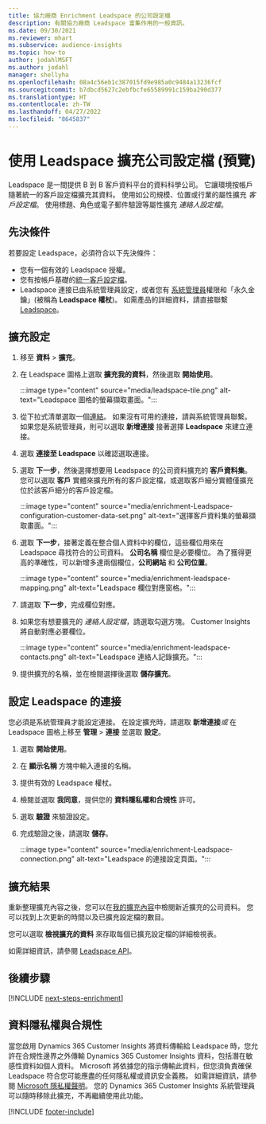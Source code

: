 ```yaml
---
title: 協力廠商 Enrichment Leadspace 的公司設定檔
description: 有關協力廠商 Leadspace 富集作用的一般資訊。
ms.date: 09/30/2021
ms.reviewer: mhart
ms.subservice: audience-insights
ms.topic: how-to
author: jodahlMSFT
ms.author: jodahl
manager: shellyha
ms.openlocfilehash: 08a4c56eb1c387015fd9e985a0c9484a13236fcf
ms.sourcegitcommit: b7dbcd5627c2ebfbcfe65589991c159ba290d377
ms.translationtype: HT
ms.contentlocale: zh-TW
ms.lasthandoff: 04/27/2022
ms.locfileid: "8645837"
---
```

# <a name="enrichment-of-company-profiles-with-leadspace-preview"></a>使用 Leadspace 擴充公司設定檔 (預覽)

Leadspace 是一間提供 B 到 B 客戶資料平台的資料科學公司。 它讓環境按帳戶隨著統一的客戶設定檔擴充其資料。 使用如公司規模、位置或行業的屬性擴充 *客戶設定檔*。 使用標題、角色或電子郵件驗證等屬性擴充 *連絡人設定檔*。

## <a name="prerequisites"></a>先決條件

若要設定 Leadspace，必須符合以下先決條件：

- 您有一個有效的 Leadspace 授權。
- 您有按帳戶基礎的[統一客戶設定檔](customer-profiles.md)。
- Leadspace 連接已由系統管理員設定，或者您有 [系統管理員](permissions.md#admin)權限和「永久金鑰」(被稱為 **Leadspace 權杖**)。 如需產品的詳細資料，請直接聯繫 [Leadspace](https://www.leadspace.com/leadspace-microsoft-dynamics-365/)。

## <a name="configure-the-enrichment"></a>擴充設定

1. 移至 **資料** > **擴充**。

1. 在 Leadspace 圖格上選取 **擴充我的資料**，然後選取 **開始使用**。

   :::image type="content" source="media/leadspace-tile.png" alt-text="Leadspace 圖格的螢幕擷取畫面。":::

1. 從下拉式清單選取一個[連結](connections.md)。 如果沒有可用的連接，請與系統管理員聯繫。 如果您是系統管理員，則可以選取 **新增連接** 接著選擇 **Leadspace** 來建立連接。 

1. 選取 **連接至 Leadspace** 以確認選取連接。

1. 選取 **下一步**，然後選擇想要用 Leadspace 的公司資料擴充的 **客戶資料集**。 您可以選取 **客戶** 實體來擴充所有的客戶設定檔，或選取客戶細分實體僅擴充位於該客戶細分的客戶設定檔。

    :::image type="content" source="media/enrichment-Leadspace-configuration-customer-data-set.png" alt-text="選擇客戶資料集的螢幕擷取畫面。":::

1. 選取 **下一步**，接著定義在整合個人資料中的欄位，這些欄位用來在 Leadspace 尋找符合的公司資料。 **公司名稱** 欄位是必要欄位。 為了獲得更高的準確性，可以新增多達兩個欄位，**公司網站** 和 **公司位置**。

   :::image type="content" source="media/enrichment-leadspace-mapping.png" alt-text="Leadspace 欄位對應窗格。":::

1. 請選取 **下一步**，完成欄位對應。

1. 如果您有想要擴充的 *連絡人設定檔*，請選取勾選方塊。 Customer Insights 將自動對應必要欄位。

   :::image type="content" source="media/enrichment-leadspace-contacts.png" alt-text="Leadspace 連絡人記錄擴充。":::
 
1. 提供擴充的名稱，並在檢閱選擇後選取 **儲存擴充**。


## <a name="configure-the-connection-for-leadspace"></a>設定 Leadspace 的連接 

您必須是系統管理員才能設定連接。 在設定擴充時，請選取 **新增連接***或* 在 Leadspace 圖格上移至 **管理** > **連接** 並選取 **設定**。

1. 選取 **開始使用**。 

1. 在 **顯示名稱** 方塊中輸入連接的名稱。

1. 提供有效的 Leadspace 權杖。

1. 檢閱並選取 **我同意**，提供您的 **資料隱私權和合規性** 許可。

1. 選取 **驗證** 來驗證設定。

1. 完成驗證之後，請選取 **儲存**。
   
   :::image type="content" source="media/enrichment-Leadspace-connection.png" alt-text="Leadspace 的連接設定頁面。":::

## <a name="enrichment-results"></a>擴充結果

重新整理擴充內容之後，您可以在[我的擴充內容](enrichment-hub.md)中檢閱新近擴充的公司資料。 您可以找到上次更新的時間以及已擴充設定檔的數目。

您可以選取 **檢視擴充的資料** 來存取每個已擴充設定檔的詳細檢視表。

如需詳細資訊，請參閱 [Leadspace API](https://support.leadspace.com/hc/en-us/sections/201997649-API)。

## <a name="next-steps"></a>後續步驟


[!INCLUDE [next-steps-enrichment](includes/next-steps-enrichment.md)]

## <a name="data-privacy-and-compliance"></a>資料隱私權與合規性

當您啟用 Dynamics 365 Customer Insights 將資料傳輸給 Leadspace 時，您允許在合規性邊界之外傳輸 Dynamics 365 Customer Insights 資料，包括潛在敏感性資料如個人資料。 Microsoft 將依據您的指示傳輸此資料，但您須負責確保 Leadspace 符合您可能應盡的任何隱私權或資訊安全義務。 如需詳細資訊，請參閱 [Microsoft 隱私權聲明](https://go.microsoft.com/fwlink/?linkid=396732)。
您的 Dynamics 365 Customer Insights 系統管理員可以隨時移除此擴充，不再繼續使用此功能。


[!INCLUDE [footer-include](includes/footer-banner.md)]
